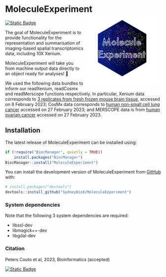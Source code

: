 # MoleculeExperiment <img src="/docs/reference/1200_logo.png" alt="logo" align="right" width="250">

<!-- badges: start -->
[![Static Badge](https://img.shields.io/badge/BIOCONDUCTOR%20TUTORIAL-%23001F3F)](https://bioconductor.org/packages/release/bioc/vignettes/MoleculeExperiment/inst/doc/MoleculeExperiment.html)
<!-- badges: end -->

The goal of MoleculeExperiment is to provide functionality for the representation and summarisation of imaging-based spatial transcriptomics data, including 10X Xenium. 

MoleculeExperiment will take you from machine output data directly to an object ready for analyses! 🚀

We used the following data bundles to inform our readXenium, readCosmx and readMerscope functions respectively. In particular,
Xenium data corresponds to [3 replicates from fresh frozen mouse brain tissue](https://www.10xgenomics.com/resources/datasets/fresh-frozen-mouse-brain-replicates-1-standard), accessed on 8 February 2023;
CosMx data corresponds to [human non-small cell lung cancer](https://nanostring.com/resources/smi-ffpe-dataset-lung9-rep1-data/) accessed on 27 February 2023; and
MERSCOPE data is from [human ovarian cancer](https://console.cloud.google.com/storage/browser/vz-ffpe-showcase/HumanOvarianCancerPatient2Slice2) accessed on 27 February 2023.

## Installation

The latest release of MoleculeExperiment can be installed using:

```r
if (!require("BiocManager", quietly = TRUE))
    install.packages("BiocManager")
BiocManager::install("MoleculeExperiment")
```

You can install the development version of MoleculeExperiment from [GitHub](https://github.com/) with:

``` r
# install.packages("devtools")
devtools::install_github("SydneyBioX/MoleculeExperiment")
```
### System dependencies
Note that the following 3 system dependencies are required:
* libssl-dev
* libmagick++-dev
* libgdal-dev

### Citation
Peters Couto et al, 2023, Bioinformatics (accepted)

[![Static Badge](https://img.shields.io/badge/PREPRINT-darkgreen)](https://www.biorxiv.org/content/10.1101/2023.05.16.541040v1#:~:text=MoleculeExperiment%20enables%20consistent%20infrastructure%20for,transcriptomics%20data%20in%20Bioconductor%20%7C%20bioRxiv)
